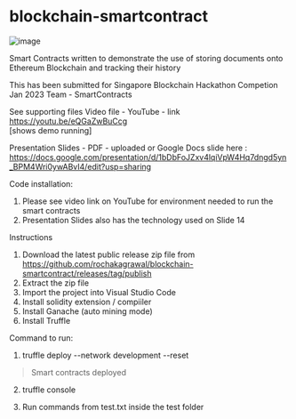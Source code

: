 # blockchain-smartcontract

![image](https://user-images.githubusercontent.com/3668160/211207776-5ee9eff9-1499-4342-a55e-fad559eecfc3.png)

Smart Contracts written to demonstrate the use of storing documents onto Ethereum Blockchain and tracking their history

This has been submitted for Singapore Blockchain Hackathon Competion Jan 2023
Team - SmartContracts

See supporting files 
Video file - YouTube - link https://youtu.be/eQGaZwBuCcg  
[shows demo running]

Presentation Slides - PDF - uploaded or Google Docs slide here : https://docs.google.com/presentation/d/1bDbFoJZxv4lqiVpW4Hq7dngd5yn_BPM4Wri0ywABvI4/edit?usp=sharing

Code installation:

1. Please see video link on YouTube for environment needed to run the smart contracts
2. Presentation Slides also has the technology used on Slide 14

Instructions

1. Download the latest public release zip file from https://github.com/rochakagrawal/blockchain-smartcontract/releases/tag/publish
2. Extract the zip file
3. Import the project into Visual Studio Code
4. Install solidity extension / compiiler
5. Install Ganache (auto mining mode)
6. Install Truffle 

Command to run:
1. truffle deploy --network development --reset

> Smart contracts deployed

2. truffle console 

3. Run commands from test.txt inside the test folder 




